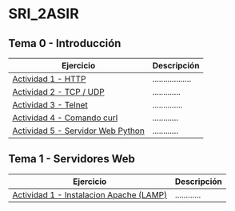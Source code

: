 # SRI_2ASIR

## Tema 0 - Introducción
Ejercicio | Descripción
----------|------------
[Actividad 1 - HTTP](TEMA_0_INTRODUCCION/Actividad_0.1_Introduccion_HTTP/) | ..................
[Actividad 2 - TCP / UDP](TEMA_0_INTRODUCCION/Actividad_0.2_comparativa_TCP_UDP/) | .............
[Actividad 3 - Telnet]() | ..............
[Actividad 4 - Comando curl](TEMA_0_INTRODUCCION/Actividad_0.4_comando_curl) | ............
[Actividad 5 - Servidor Web Python](TEMA_0_INTRODUCCION/Actividad_0.5_Servidor_Web_Python/) | ............


## Tema 1 - Servidores Web
Ejercicio | Descripción
----------|------------
[Actividad 1 - Instalacion Apache (LAMP)](TEMA_1_SERVIDORES_WEB/Actividad_1_Instalacion_Apache/) | ............
